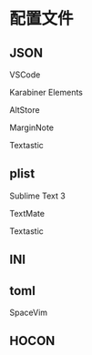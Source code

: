 # 配置文件

## JSON

VSCode

Karabiner Elements

AltStore

MarginNote

Textastic

## plist

Sublime Text 3

TextMate

Textastic

## INI

## toml

SpaceVim

## HOCON

